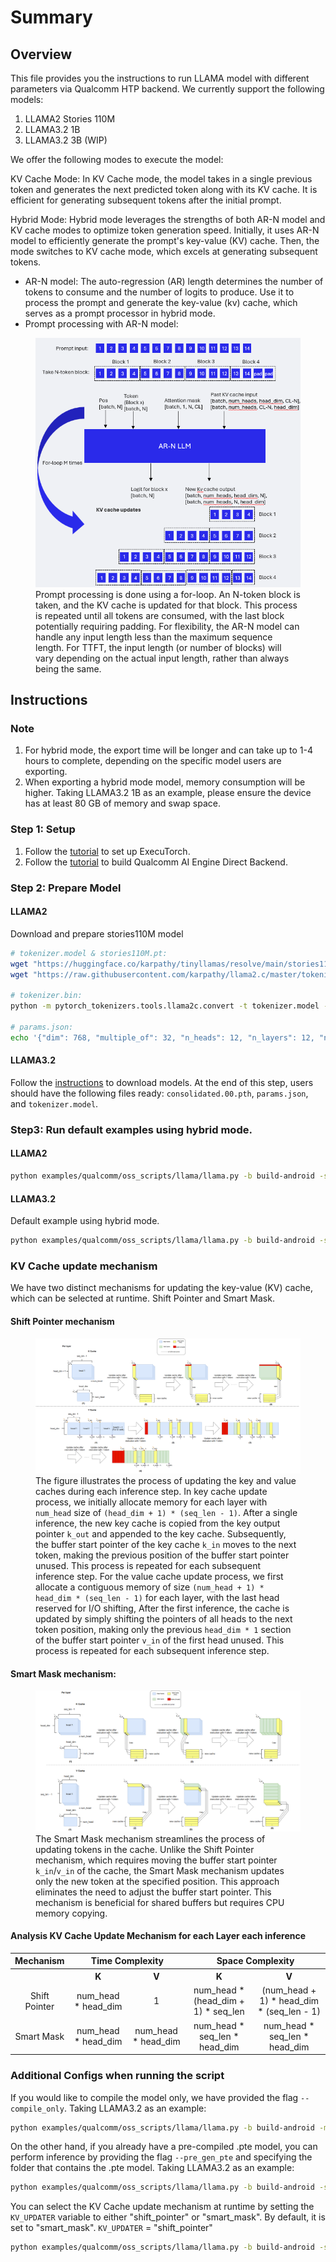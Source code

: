# Summary

## Overview
This file provides you the instructions to run LLAMA model with different parameters via Qualcomm HTP backend. We currently support the following models:
 1. LLAMA2 Stories 110M
 2. LLAMA3.2 1B
 3. LLAMA3.2 3B (WIP)

We offer the following modes to execute the model:

KV Cache Mode: In KV Cache mode, the model takes in a single previous token and generates the next predicted token along with its KV cache. It is efficient for generating subsequent tokens after the initial prompt.

Hybrid Mode: Hybrid mode leverages the strengths of both AR-N model and KV cache modes to optimize token generation speed. Initially, it uses AR-N model to efficiently generate the prompt's key-value (KV) cache. Then, the mode switches to KV cache mode, which excels at generating subsequent tokens.
  - AR-N model: The auto-regression (AR) length determines the number of tokens to consume and the number of logits to produce. Use it to process the prompt and generate the key-value (kv) cache, which serves as a prompt processor in hybrid mode.
  - Prompt processing with AR-N model:
  <figure>
    <img src="./assets/PromptProcessingWithARN.png" alt="Prompt Processing With AR-N Model">
    <figcaption>Prompt processing is done using a for-loop. An N-token block is taken, and the KV cache is updated for that block. This process is repeated until all tokens are consumed, with the last block potentially requiring padding. For flexibility, the AR-N model can handle any input length less than the maximum sequence length. For TTFT, the input length (or number of blocks) will vary depending on the actual input length, rather than always being the same.
    </figcaption>
</figure>


## Instructions
### Note
1. For hybrid mode, the export time will be longer and can take up to 1-4 hours to complete, depending on the specific model users are exporting.
2. When exporting a hybrid mode model, memory consumption will be higher. Taking LLAMA3.2 1B as an example, please ensure the device has at least 80 GB of memory and swap space.


### Step 1: Setup
1. Follow the [tutorial](https://pytorch.org/executorch/0.6/getting-started-setup) to set up ExecuTorch.
2. Follow the [tutorial](https://pytorch.org/executorch/0.6/backends-qualcomm) to build Qualcomm AI Engine Direct Backend.

### Step 2: Prepare Model

#### LLAMA2
Download and prepare stories110M model

```bash
# tokenizer.model & stories110M.pt:
wget "https://huggingface.co/karpathy/tinyllamas/resolve/main/stories110M.pt"
wget "https://raw.githubusercontent.com/karpathy/llama2.c/master/tokenizer.model"

# tokenizer.bin:
python -m pytorch_tokenizers.tools.llama2c.convert -t tokenizer.model -o tokenizer.bin

# params.json:
echo '{"dim": 768, "multiple_of": 32, "n_heads": 12, "n_layers": 12, "norm_eps": 1e-05, "vocab_size": 32000}' > params.json
```

#### LLAMA3.2
Follow the [instructions](https://www.llama.com/) to download models.
At the end of this step, users should have the following files ready: `consolidated.00.pth`, `params.json`, and `tokenizer.model`.


### Step3: Run default examples using hybrid mode.
#### LLAMA2
```bash
python examples/qualcomm/oss_scripts/llama/llama.py -b build-android -s ${SERIAL_NUM} -m ${SOC_MODEL} --ptq 16a4w --checkpoint stories110M.pt --params params.json --tokenizer_model tokenizer.model --tokenizer_bin tokenizer.bin --llama_model stories110m --model_mode hybrid --prefill_ar_len 32 --max_seq_len 128 --prompt "Once upon a time"
```

#### LLAMA3.2
Default example using hybrid mode.
```bash
python examples/qualcomm/oss_scripts/llama/llama.py -b build-android -s ${SERIAL_NUM} -m ${SOC_MODEL} --ptq 16a4w --checkpoint consolidated.00.pth --params params.json --tokenizer_model tokenizer.model --llama_model llama3_2 --model_mode hybrid --prefill_ar_len 32 --max_seq_len 128 --prompt "what is 1+1"
```

### KV Cache update mechanism
We have two distinct mechanisms for updating the key-value (KV) cache, which can be selected at runtime. Shift Pointer and Smart Mask.

#### Shift Pointer mechanism

<figure>
    <img src="./assets/ShiftPointer.png" alt="Shift Pointer mechanism"> <figcaption>
    The figure illustrates the process of updating the key and value caches during each inference step. In key cache update process, we initially allocate memory for each layer with <code>num_head</code> size of <code>(head_dim + 1) * (seq_len - 1)</code>. After a single inference, the new key cache is copied from the key output pointer <code>k_out</code> and appended to the key cache. Subsequently, the buffer start pointer of the key cache <code>k_in</code> moves to the next token, making the previous position of the buffer start pointer unused. This process is repeated for each subsequent inference step.
    For the value cache update process, we first allocate a contiguous memory of size <code>(num_head + 1) * head_dim * (seq_len - 1)</code> for each layer, with the last head reserved for I/O shifting, After the first inference, the cache is updated by simply shifting the pointers of all heads to the next token position, making only the previous <code>head_dim * 1</code> section of the buffer start pointer <code>v_in</code> of the first head unused. This process is repeated for each subsequent inference step.</figcaption>
</figure>

#### Smart Mask mechanism:
<figure>
    <img src="./assets/SmartMask.png" alt="Smart Mask mechanism">
    <figcaption>The Smart Mask mechanism streamlines the process of updating tokens in the cache. Unlike the Shift Pointer mechanism, which requires moving the buffer start pointer <code>k_in</code>/<code>v_in</code> of the cache, the Smart Mask mechanism updates only the new token at the specified position. This approach eliminates the need to adjust the buffer start pointer. This mechanism is beneficial for shared buffers but requires CPU memory copying. </figcaption>
</figure>

#### Analysis KV Cache Update Mechanism for each Layer each inference
<table>
  <tr>
    <th>Mechanism</th>
    <th colspan="2" style="text-align:center;">Time Complexity</th>
    <th colspan="2" style="text-align:center;">Space Complexity</th>
  </tr>
  <tr>
    <th></th>
    <th style="text-align:center;">K</th>
    <th style="text-align:center;">V</th>
    <th style="text-align:center;">K</th>
    <th style="text-align:center;">V</th>
  </tr>
  <tr>
    <td style="text-align:center;">Shift Pointer</td>
    <td style="text-align:center;">num_head * head_dim</td>
    <td style="text-align:center;">1</td>
    <td style="text-align:center;">num_head * (head_dim + 1) * seq_len</td>
    <td style="text-align:center;">(num_head + 1) * head_dim * (seq_len - 1)</td>
  </tr>
  <tr>
    <td style="text-align:center;">Smart Mask</td>
    <td style="text-align:center;">num_head * head_dim</td>
    <td style="text-align:center;">num_head * head_dim</td>
    <td style="text-align:center;">num_head * seq_len * head_dim</td>
    <td style="text-align:center;">num_head * seq_len * head_dim</td>
  </tr>
</table>

### Additional Configs when running the script
If you would like to compile the model only, we have provided the flag `--compile_only`. Taking LLAMA3.2 as an example:
```bash
python examples/qualcomm/oss_scripts/llama/llama.py -b build-android -m ${SOC_MODEL} --ptq 16a4w --checkpoint consolidated.00.pth --params params.json --tokenizer_model tokenizer.model --llama_model llama3_2 --model_mode hybrid --prefill_ar_len 32 --max_seq_len 128 --prompt "what is 1+1" --compile_only
```

On the other hand, if you already have a pre-compiled .pte model, you can perform inference by providing the flag `--pre_gen_pte` and specifying the folder that contains the .pte model. Taking LLAMA3.2 as an example:
```bash
python examples/qualcomm/oss_scripts/llama/llama.py -b build-android -s ${SERIAL_NUM} -m ${SOC_MODEL} --ptq 16a4w --checkpoint consolidated.00.pth --params params.json --tokenizer_model tokenizer.model --llama_model llama3_2 --model_mode hybrid --prefill_ar_len 32 --max_seq_len 128 --prompt "what is 1+1" --pre_gen_pte ${FOLDER_TO_PRE_GEN_PTE}
```

You can select the KV Cache update mechanism at runtime by setting the `KV_UPDATER` variable to either "shift_pointer" or "smart_mask". By default, it is set to "smart_mask".
`KV_UPDATER` = "shift_pointer"
```bash
python examples/qualcomm/oss_scripts/llama/llama.py -b build-android -s ${SERIAL_NUM} -m ${SOC_MODEL} --ptq 16a4w --checkpoint consolidated.00.pth --params params.json --tokenizer_model tokenizer.model --llama_model llama3_2 --model_mode hybrid --prefill_ar_len 32 --max_seq_len 128 --prompt "what is 1+1" --kv_updator ${KV_UPDATER}
```
